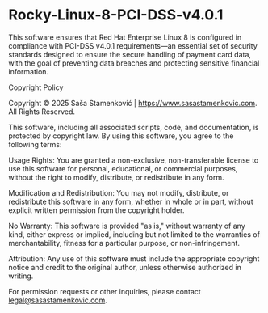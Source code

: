 # Rocky-Linux-8-PCI-DSS-v4.0.1
This software ensures that Red Hat Enterprise Linux 8 is configured in compliance with PCI-DSS v4.0.1 requirements—an essential set of security standards designed to ensure the secure handling of payment card data, with the goal of preventing data breaches and protecting sensitive financial information.

Copyright Policy

Copyright © 2025 Saša Stamenković | https://www.sasastamenkovic.com. All Rights Reserved.

This software, including all associated scripts, code, and documentation, is protected by copyright law. By using this software, you agree to the following terms:

Usage Rights: You are granted a non-exclusive, non-transferable license to use this software for personal, educational, or commercial purposes, without the right to modify, distribute, or redistribute in any form.

Modification and Redistribution: You may not modify, distribute, or redistribute this software in any form, whether in whole or in part, without explicit written permission from the copyright holder.

No Warranty: This software is provided "as is," without warranty of any kind, either express or implied, including but not limited to the warranties of merchantability, fitness for a particular purpose, or non-infringement.

Attribution: Any use of this software must include the appropriate copyright notice and credit to the original author, unless otherwise authorized in writing.

For permission requests or other inquiries, please contact legal@sasastamenkovic.com.
